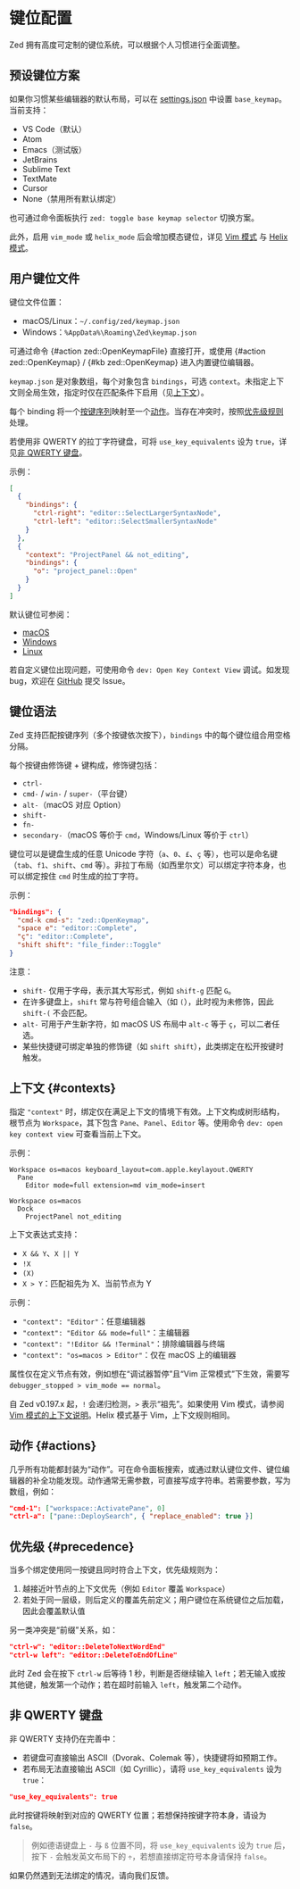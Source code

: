 # 键位配置

Zed 拥有高度可定制的键位系统，可以根据个人习惯进行全面调整。

## 预设键位方案

如果你习惯某些编辑器的默认布局，可以在 [settings.json](./configuring-zed.md) 中设置 `base_keymap`。当前支持：

- VS Code（默认）
- Atom
- Emacs（测试版）
- JetBrains
- Sublime Text
- TextMate
- Cursor
- None（禁用所有默认绑定）

也可通过命令面板执行 `zed: toggle base keymap selector` 切换方案。

此外，启用 `vim_mode` 或 `helix_mode` 后会增加模态键位，详见 [Vim 模式](./vim.md) 与 [Helix 模式](./helix.md)。

## 用户键位文件

键位文件位置：

- macOS/Linux：`~/.config/zed/keymap.json`
- Windows：`%AppData%\Roaming\Zed\keymap.json`

可通过命令 {#action zed::OpenKeymapFile} 直接打开，或使用 {#action zed::OpenKeymap} / {#kb zed::OpenKeymap} 进入内置键位编辑器。

`keymap.json` 是对象数组，每个对象包含 `bindings`，可选 `context`。未指定上下文则全局生效，指定时仅在匹配条件下启用（见[上下文](#contexts)）。

每个 binding 将一个[按键序列](#键位语法)映射至一个[动作](#actions)。当存在冲突时，按照[优先级规则](#precedence)处理。

若使用非 QWERTY 的拉丁字符键盘，可将 `use_key_equivalents` 设为 `true`，详见[非 QWERTY 键盘](#非-qwerty-键盘)。

示例：

```json [keymap]
[
  {
    "bindings": {
      "ctrl-right": "editor::SelectLargerSyntaxNode",
      "ctrl-left": "editor::SelectSmallerSyntaxNode"
    }
  },
  {
    "context": "ProjectPanel && not_editing",
    "bindings": {
      "o": "project_panel::Open"
    }
  }
]
```

默认键位可参阅：

- [macOS](https://github.com/zed-industries/zed/blob/main/assets/keymaps/default-macos.json)
- [Windows](https://github.com/zed-industries/zed/blob/main/assets/keymaps/default-windows.json)
- [Linux](https://github.com/zed-industries/zed/blob/main/assets/keymaps/default-linux.json)

若自定义键位出现问题，可使用命令 `dev: Open Key Context View` 调试。如发现 bug，欢迎在 [GitHub](https://github.com/zed-industries/zed) 提交 Issue。

## 键位语法

Zed 支持匹配按键序列（多个按键依次按下），`bindings` 中的每个键位组合用空格分隔。

每个按键由修饰键 + 键构成，修饰键包括：

- `ctrl-`
- `cmd-` / `win-` / `super-`（平台键）
- `alt-`（macOS 对应 Option）
- `shift-`
- `fn-`
- `secondary-`（macOS 等价于 `cmd`，Windows/Linux 等价于 `ctrl`）

键位可以是键盘生成的任意 Unicode 字符（`a`、`0`、`£`、`ç` 等），也可以是命名键（`tab`、`f1`、`shift`、`cmd` 等）。非拉丁布局（如西里尔文）可以绑定字符本身，也可以绑定按住 `cmd` 时生成的拉丁字符。

示例：

```json [settings]
"bindings": {
  "cmd-k cmd-s": "zed::OpenKeymap",
  "space e": "editor::Complete",
  "ç": "editor::Complete",
  "shift shift": "file_finder::Toggle"
}
```

注意：

- `shift-` 仅用于字母，表示其大写形式，例如 `shift-g` 匹配 `G`。
- 在许多键盘上，`shift` 常与符号组合输入（如 `(`），此时视为未修饰，因此 `shift-(` 不会匹配。
- `alt-` 可用于产生新字符，如 macOS US 布局中 `alt-c` 等于 `ç`，可以二者任选。
- 某些快捷键可绑定单独的修饰键（如 `shift shift`），此类绑定在松开按键时触发。

## 上下文 {#contexts}

指定 `"context"` 时，绑定仅在满足上下文的情境下有效。上下文构成树形结构，根节点为 `Workspace`，其下包含 `Pane`、`Panel`、`Editor` 等。使用命令 `dev: open key context view` 可查看当前上下文。

示例：

```
Workspace os=macos keyboard_layout=com.apple.keylayout.QWERTY
  Pane
    Editor mode=full extension=md vim_mode=insert

Workspace os=macos
  Dock
    ProjectPanel not_editing
```

上下文表达式支持：

- `X && Y`、`X || Y`
- `!X`
- `(X)`
- `X > Y`：匹配祖先为 X、当前节点为 Y

示例：

- `"context": "Editor"`：任意编辑器
- `"context": "Editor && mode=full"`：主编辑器
- `"context": "!Editor && !Terminal"`：排除编辑器与终端
- `"context": "os=macos > Editor"`：仅在 macOS 上的编辑器

属性仅在定义节点有效，例如想在“调试器暂停”且“Vim 正常模式”下生效，需要写 `debugger_stopped > vim_mode == normal`。

自 Zed v0.197.x 起，`!` 会递归检测，`>` 表示“祖先”。如果使用 Vim 模式，请参阅 [Vim 模式的上下文说明](./vim.md#contexts)。Helix 模式基于 Vim，上下文规则相同。

## 动作 {#actions}

几乎所有功能都封装为“动作”。可在命令面板搜索，或通过默认键位文件、键位编辑器的补全功能发现。动作通常无需参数，可直接写成字符串。若需要参数，写为数组，例如：

```json [keymap]
"cmd-1": ["workspace::ActivatePane", 0]
"ctrl-a": ["pane::DeploySearch", { "replace_enabled": true }]
```

## 优先级 {#precedence}

当多个绑定使用同一按键且同时符合上下文，优先级规则为：

1. 越接近叶节点的上下文优先（例如 `Editor` 覆盖 `Workspace`）
2. 若处于同一层级，则后定义的覆盖先前定义；用户键位在系统键位之后加载，因此会覆盖默认值

另一类冲突是“前缀”关系，如：

```json
"ctrl-w": "editor::DeleteToNextWordEnd"
"ctrl-w left": "editor::DeleteToEndOfLine"
```

此时 Zed 会在按下 `ctrl-w` 后等待 1 秒，判断是否继续输入 `left`；若无输入或按其他键，触发第一个动作；若在超时前输入 `left`，触发第二个动作。

## 非 QWERTY 键盘

非 QWERTY 支持仍在完善中：

- 若键盘可直接输出 ASCII（Dvorak、Colemak 等），快捷键将如预期工作。
- 若布局无法直接输出 ASCII（如 Cyrillic），请将 `use_key_equivalents` 设为 `true`：

```json [settings]
"use_key_equivalents": true
```

此时按键将映射到对应的 QWERTY 位置；若想保持按键字符本身，请设为 `false`。

> 例如德语键盘上 `-` 与 `ß` 位置不同，将 `use_key_equivalents` 设为 `true` 后，按下 `-` 会触发英文布局下的 `÷`，若想直接绑定符号本身请保持 `false`。

如果仍然遇到无法绑定的情况，请向我们反馈。
